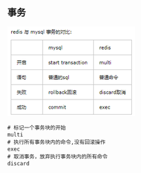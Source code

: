 ## 事务

![redis和mysql事务对比.png](images/redis和mysql事务对比.png)

```shell
# 标记一个事务块的开始
multi
# 执行所有事务块内的命令,没有回滚操作
exec
# 取消事务，放弃执行事务块内的所有命令
discard
```
